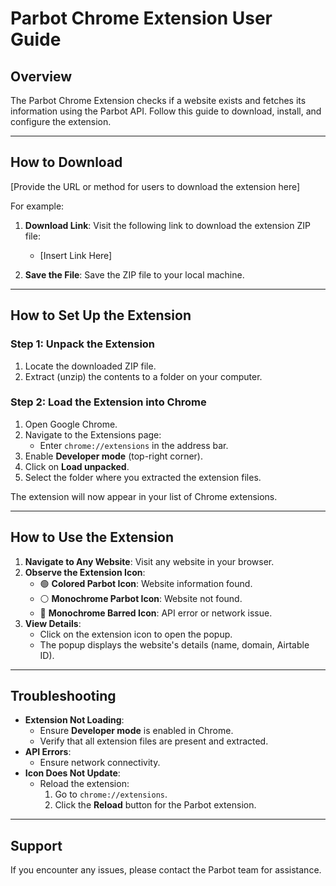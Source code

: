 # Parbot Chrome Extension User Guide

## Overview
The Parbot Chrome Extension checks if a website exists and fetches its information using the Parbot API. Follow this guide to download, install, and configure the extension.

---

## How to Download

[Provide the URL or method for users to download the extension here]

For example:
1. **Download Link**: Visit the following link to download the extension ZIP file:
    - [Insert Link Here]

2. **Save the File**: Save the ZIP file to your local machine.

---

## How to Set Up the Extension

### Step 1: Unpack the Extension
1. Locate the downloaded ZIP file.
2. Extract (unzip) the contents to a folder on your computer.

### Step 2: Load the Extension into Chrome
1. Open Google Chrome.
2. Navigate to the Extensions page:
    - Enter `chrome://extensions` in the address bar.
3. Enable **Developer mode** (top-right corner).
4. Click on **Load unpacked**.
5. Select the folder where you extracted the extension files.

The extension will now appear in your list of Chrome extensions.

---

## How to Use the Extension
1. **Navigate to Any Website**: Visit any website in your browser.
2. **Observe the Extension Icon**:
    - 🟢 **Colored Parbot Icon**: Website information found.
    - ⚪ **Monochrome Parbot Icon**: Website not found.
    - 🚫 **Monochrome Barred Icon**: API error or network issue.
3. **View Details**:
    - Click on the extension icon to open the popup.
    - The popup displays the website's details (name, domain, Airtable ID).

---

## Troubleshooting
- **Extension Not Loading**:
    - Ensure **Developer mode** is enabled in Chrome.
    - Verify that all extension files are present and extracted.
- **API Errors**:
    - Ensure network connectivity.
- **Icon Does Not Update**:
    - Reload the extension:
        1. Go to `chrome://extensions`.
        2. Click the **Reload** button for the Parbot extension.

---

## Support
If you encounter any issues, please contact the Parbot team for assistance.
